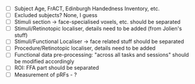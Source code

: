 - [ ] Subject Age, FrACT, Edinburgh Handedness Inventory, etc.
- [ ] Excluded subjects? None, I guess
- [ ] Stimuli section -> face-specialised voxels, etc. should be separated
- [ ] Stimuli/Retinotopic localiser, details need to be added (from Jolien's stuff)
- [ ] Stimuli/Functional Localiser -> face related stuff should be separated
- [ ] Procedure/Retinotopic localiser, details need to be added
- [ ] Functional data pre-processing: "across all tasks and sessions" should be
  modified accordingly
- [ ] ROI: FFA part should be separated
- [ ] Measurement of pRFs - ?
